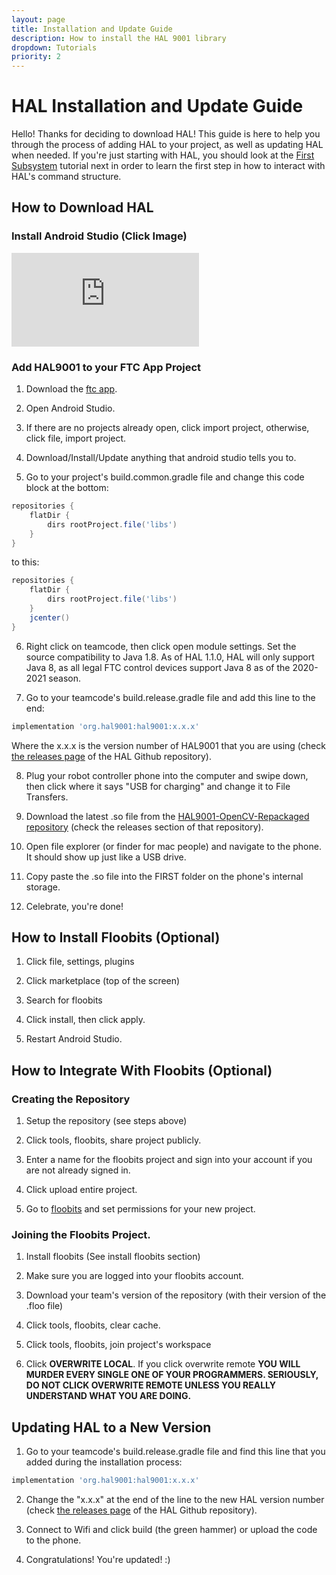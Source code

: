 ```yaml
---
layout: page
title: Installation and Update Guide
description: How to install the HAL 9001 library
dropdown: Tutorials
priority: 2
---
```

# HAL Installation and Update Guide
  Hello! Thanks for deciding to download HAL! This guide is here to help you through the process of adding HAL to your project, as well as updating HAL when needed. If you're just starting with HAL, you should look at the [First Subsystem](first-subsystem.md) tutorial next in order to learn the first step in how to interact with HAL's command structure.
  
## How to Download HAL
### Install Android Studio (Click Image)
[![](https://www.androidpolice.com/wp-content/themes/ap2/ap_resize/ap_resize.php?src=https%3A%2F%2Fwww.androidpolice.com%2Fwp-content%2Fuploads%2F2017%2F05%2Fnexus2cee_Android-Studio-3.0-hero_thumb.png&w=728)](https://developer.android.com/studio)

### Add HAL9001 to your FTC App Project
1. Download the [ftc app](https://github.com/FIRST-Tech-Challenge/FtcRobotController).

2. Open Android Studio.

3. If there are no projects already open, click import project, otherwise, click file, import project.

4. Download/Install/Update anything that android studio tells you to.

5. Go to your project's build.common.gradle file and change this code block at the bottom:

```gradle
repositories {   
    flatDir {       
        dirs rootProject.file('libs')   
    }
}
```

to this:

```gradle
repositories {
    flatDir {
        dirs rootProject.file('libs')
    }
    jcenter()
}
```

6. Right click on teamcode, then click open module settings. Set the source compatibility to Java 1.8. As of HAL 1.1.0, HAL will only support Java 8, as all legal FTC control devices support Java 8 as of the 2020-2021 season.

7. Go to your teamcode's build.release.gradle file and add this line to the end: 

```gradle 
implementation 'org.hal9001:hal9001:x.x.x' 
```

Where the x.x.x is the version number of HAL9001 that you are using (check [the releases page](https://github.com/SCHS-Robotics/HAL9001/releases) of the HAL Github repository).

8. Plug your robot controller phone into the computer and swipe down, then click where it says "USB for charging" and change it to File Transfers.

9. Download the latest .so file from the [HAL9001-OpenCV-Repackaged repository](https://github.com/SCHS-Robotics/HAL9001-OpenCV-Repackaged) (check the releases section of that repository).

10. Open file explorer (or finder for mac people) and navigate to the phone. It should show up just like a USB drive.

11. Copy paste the .so file into the FIRST folder on the phone's internal storage.

12. Celebrate, you're done!

## How to Install Floobits (Optional)
1. Click file, settings, plugins

2. Click marketplace (top of the screen)

3. Search for floobits

4. Click install, then click apply.

5. Restart Android Studio.

## How to Integrate With Floobits (Optional)
### Creating the Repository
1. Setup the repository (see steps above)

2. Click tools, floobits, share project publicly.

3. Enter a name for the floobits project and sign into your account if you are not already signed in.

4. Click upload entire project.

5. Go to [floobits](https://floobits.com) and set permissions for your new project.

### Joining the Floobits Project.
1. Install floobits (See install floobits section)

2. Make sure you are logged into your floobits account.

3. Download your team's version of the repository (with their version of the .floo file)

4. Click tools, floobits, clear cache.

5. Click tools, floobits, join project's workspace

6. Click ****OVERWRITE LOCAL****. If you click overwrite remote **YOU WILL MURDER EVERY SINGLE ONE OF YOUR PROGRAMMERS. SERIOUSLY, DO NOT CLICK OVERWRITE REMOTE UNLESS YOU REALLY UNDERSTAND WHAT YOU ARE DOING.**

## Updating HAL to a New Version
1. Go to your teamcode's build.release.gradle file and find this line that you added during the installation process:

```gradle 
implementation 'org.hal9001:hal9001:x.x.x' 
```

2. Change the "x.x.x" at the end of the line to the new HAL version number (check [the releases page](https://github.com/SCHS-Robotics/HAL9001/releases) of the HAL Github repository).

3. Connect to Wifi and click build (the green hammer) or upload the code to the phone.

4. Congratulations! You're updated! :)
